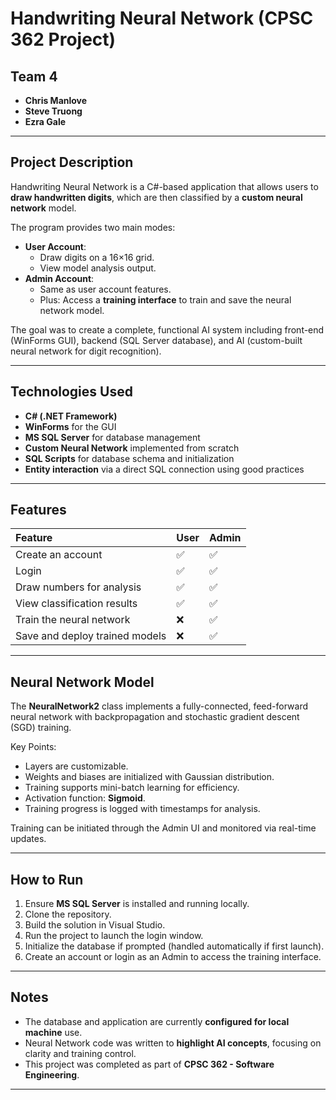 ﻿# Handwriting Neural Network (CPSC 362 Project)

## Team 4
- **Chris Manlove**
- **Steve Truong**
- **Ezra Gale**

---

## Project Description
Handwriting Neural Network is a C#-based application that allows users to **draw handwritten digits**, which are then classified by a **custom neural network** model.  

The program provides two main modes:
- **User Account**:  
  - Draw digits on a 16×16 grid.
  - View model analysis output.
- **Admin Account**:  
  - Same as user account features.
  - Plus: Access a **training interface** to train and save the neural network model.

The goal was to create a complete, functional AI system including front-end (WinForms GUI), backend (SQL Server database), and AI (custom-built neural network for digit recognition).

---

## Technologies Used
- **C# (.NET Framework)**
- **WinForms** for the GUI
- **MS SQL Server** for database management
- **Custom Neural Network** implemented from scratch
- **SQL Scripts** for database schema and initialization
- **Entity interaction** via a direct SQL connection using good practices

---

## Features

| Feature | User | Admin |
|:---|:---|:---|
| Create an account | ✅ | ✅ |
| Login | ✅ | ✅ |
| Draw numbers for analysis | ✅ | ✅ |
| View classification results | ✅ | ✅ |
| Train the neural network | ❌ | ✅ |
| Save and deploy trained models | ❌ | ✅ |

---

## Neural Network Model

The **NeuralNetwork2** class implements a fully-connected, feed-forward neural network with backpropagation and stochastic gradient descent (SGD) training.  

Key Points:
- Layers are customizable.
- Weights and biases are initialized with Gaussian distribution.
- Training supports mini-batch learning for efficiency.
- Activation function: **Sigmoid**.
- Training progress is logged with timestamps for analysis.

Training can be initiated through the Admin UI and monitored via real-time updates.

---

## How to Run

1. Ensure **MS SQL Server** is installed and running locally.
2. Clone the repository.
3. Build the solution in Visual Studio.
4. Run the project to launch the login window.
5. Initialize the database if prompted (handled automatically if first launch).
6. Create an account or login as an Admin to access the training interface.

---

## Notes
- The database and application are currently **configured for local machine** use.
- Neural Network code was written to **highlight AI concepts**, focusing on clarity and training control.
- This project was completed as part of **CPSC 362 - Software Engineering**.

---
